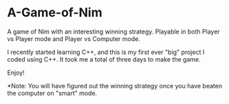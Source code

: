 # A-Game-of-Nim
A game of Nim with an interesting winning strategy. Playable in both Player vs Player mode and Player vs Computer mode.

I recently started learning C++, and this is my first ever "big" project I coded using C++.
It took me a total of three days to make the game.

Enjoy!

*Note: You will have figured out the winning strategy once you have beaten the computer on "smart" mode.

